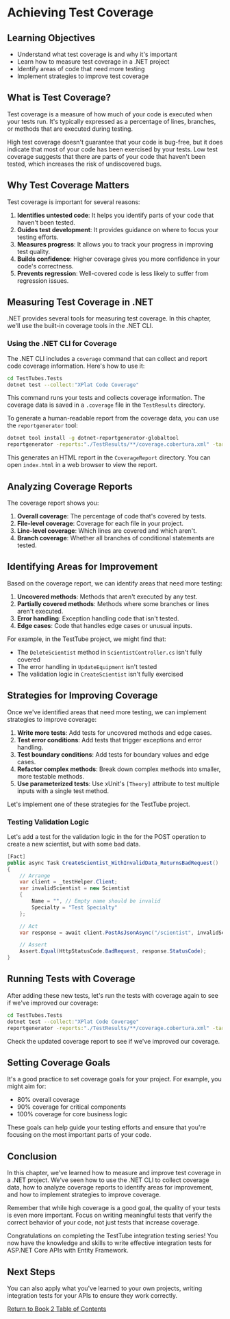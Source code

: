# Achieving Test Coverage

## Learning Objectives
- Understand what test coverage is and why it's important
- Learn how to measure test coverage in a .NET project
- Identify areas of code that need more testing
- Implement strategies to improve test coverage

## What is Test Coverage?

Test coverage is a measure of how much of your code is executed when your tests run. It's typically expressed as a percentage of lines, branches, or methods that are executed during testing.

High test coverage doesn't guarantee that your code is bug-free, but it does indicate that most of your code has been exercised by your tests. Low test coverage suggests that there are parts of your code that haven't been tested, which increases the risk of undiscovered bugs.

## Why Test Coverage Matters

Test coverage is important for several reasons:

1. **Identifies untested code**: It helps you identify parts of your code that haven't been tested.
2. **Guides test development**: It provides guidance on where to focus your testing efforts.
3. **Measures progress**: It allows you to track your progress in improving test quality.
4. **Builds confidence**: Higher coverage gives you more confidence in your code's correctness.
5. **Prevents regression**: Well-covered code is less likely to suffer from regression issues.

## Measuring Test Coverage in .NET

.NET provides several tools for measuring test coverage. In this chapter, we'll use the built-in coverage tools in the .NET CLI.

### Using the .NET CLI for Coverage

The .NET CLI includes a `coverage` command that can collect and report code coverage information. Here's how to use it:

```bash
cd TestTubes.Tests
dotnet test --collect:"XPlat Code Coverage"
```

This command runs your tests and collects coverage information. The coverage data is saved in a `.coverage` file in the `TestResults` directory.

To generate a human-readable report from the coverage data, you can use the `reportgenerator` tool:

```bash
dotnet tool install -g dotnet-reportgenerator-globaltool
reportgenerator -reports:"./TestResults/**/coverage.cobertura.xml" -targetdir:"./CoverageReport" -reporttypes:Html
```

This generates an HTML report in the `CoverageReport` directory. You can open `index.html` in a web browser to view the report.

## Analyzing Coverage Reports

The coverage report shows you:

1. **Overall coverage**: The percentage of code that's covered by tests.
2. **File-level coverage**: Coverage for each file in your project.
3. **Line-level coverage**: Which lines are covered and which aren't.
4. **Branch coverage**: Whether all branches of conditional statements are tested.

## Identifying Areas for Improvement

Based on the coverage report, we can identify areas that need more testing:

1. **Uncovered methods**: Methods that aren't executed by any test.
2. **Partially covered methods**: Methods where some branches or lines aren't executed.
3. **Error handling**: Exception handling code that isn't tested.
4. **Edge cases**: Code that handles edge cases or unusual inputs.

For example, in the TestTube project, we might find that:
- The `DeleteScientist` method in `ScientistController.cs` isn't fully covered
- The error handling in `UpdateEquipment` isn't tested
- The validation logic in `CreateScientist` isn't fully exercised

## Strategies for Improving Coverage

Once we've identified areas that need more testing, we can implement strategies to improve coverage:

1. **Write more tests**: Add tests for uncovered methods and edge cases.
2. **Test error conditions**: Add tests that trigger exceptions and error handling.
3. **Test boundary conditions**: Add tests for boundary values and edge cases.
4. **Refactor complex methods**: Break down complex methods into smaller, more testable methods.
5. **Use parameterized tests**: Use xUnit's `[Theory]` attribute to test multiple inputs with a single test method.

Let's implement one of these strategies for the TestTube project.

### Testing Validation Logic

Let's add a test for the validation logic in the for the POST operation to create a new scientist, but with some bad data.

```csharp
[Fact]
public async Task CreateScientist_WithInvalidData_ReturnsBadRequest()
{
    // Arrange
    var client = _testHelper.Client;
    var invalidScientist = new Scientist
    {
        Name = "", // Empty name should be invalid
        Specialty = "Test Specialty"
    };

    // Act
    var response = await client.PostAsJsonAsync("/scientist", invalidScientist);

    // Assert
    Assert.Equal(HttpStatusCode.BadRequest, response.StatusCode);
}
```

## Running Tests with Coverage

After adding these new tests, let's run the tests with coverage again to see if we've improved our coverage:

```bash
cd TestTubes.Tests
dotnet test --collect:"XPlat Code Coverage"
reportgenerator -reports:"./TestResults/**/coverage.cobertura.xml" -targetdir:"./CoverageReport" -reporttypes:Html
```

Check the updated coverage report to see if we've improved our coverage.

## Setting Coverage Goals

It's a good practice to set coverage goals for your project. For example, you might aim for:

- 80% overall coverage
- 90% coverage for critical components
- 100% coverage for core business logic

These goals can help guide your testing efforts and ensure that you're focusing on the most important parts of your code.

## Conclusion

In this chapter, we've learned how to measure and improve test coverage in a .NET project. We've seen how to use the .NET CLI to collect coverage data, how to analyze coverage reports to identify areas for improvement, and how to implement strategies to improve coverage.

Remember that while high coverage is a good goal, the quality of your tests is even more important. Focus on writing meaningful tests that verify the correct behavior of your code, not just tests that increase coverage.

Congratulations on completing the TestTube integration testing series! You now have the knowledge and skills to write effective integration tests for ASP.NET Core APIs with Entity Framework.

## Next Steps

You can also apply what you've learned to your own projects, writing integration tests for your APIs to ensure they work correctly.

[Return to Book 2 Table of Contents](../README.md)